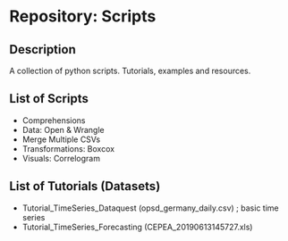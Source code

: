 # Repository: Scripts

## Description

A collection of python scripts. Tutorials, examples and resources.

## List of Scripts
* Comprehensions
* Data: Open & Wrangle
* Merge Multiple CSVs
* Transformations: Boxcox
* Visuals: Correlogram

## List of Tutorials (Datasets)
* Tutorial_TimeSeries_Dataquest (opsd_germany_daily.csv) ; basic time series
* Tutorial_TimeSeries_Forecasting (CEPEA_20190613145727.xls)
